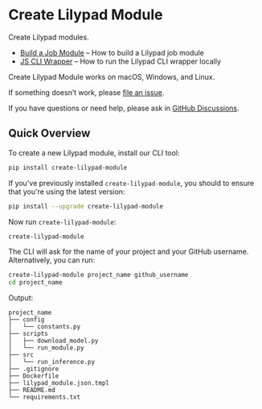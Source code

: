 # Create Lilypad Module

Create Lilypad modules.

- [Build a Job Module](https://docs.lilypad.tech/lilypad/developer-resources/build-a-job-module) – How to build a Lilypad job module
- [JS CLI Wrapper](https://docs.lilypad.tech/lilypad/developer-resources/js-cli-wrapper-local) – How to run the Lilypad CLI wrapper locally

Create Lilypad Module works on macOS, Windows, and Linux.

If something doesn’t work, please [file an issue](https://github.com/DevlinRocha/create-lilypad-module/issues/new).

If you have questions or need help, please ask in [GitHub Discussions](https://github.com/DevlinRocha/create-lilypad-module/discussions).

## Quick Overview

To create a new Lilypad module, install our CLI tool:

```sh
pip install create-lilypad-module
```

If you've previously installed `create-lilypad-module`, you should to ensure that you're using the latest version:

```sh
pip install --upgrade create-lilypad-module
```

Now run `create-lilypad-module`:

```sh
create-lilypad-module
```

The CLI will ask for the name of your project and your GitHub username. Alternatively, you can run:

```sh
create-lilypad-module project_name github_username
cd project_name
```

Output:

```
project_name
├── config
│   └── constants.py
├── scripts
│   ├── download_model.py
│   └── run_module.py
├── src
│   └── run_inference.py
├── .gitignore
├── Dockerfile
├── lilypad_module.json.tmpl
├── README.md
└── requirements.txt
```
